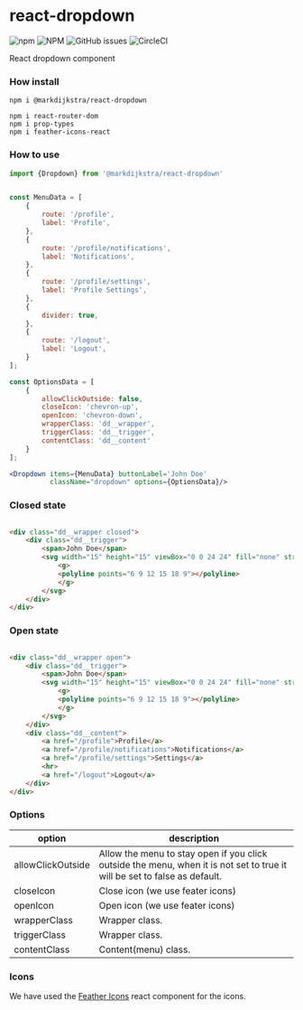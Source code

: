 # react-dropdown
![npm](https://img.shields.io/npm/v/@markdijkstra/react-dropdown)
![NPM](https://img.shields.io/npm/l/@markdijkstra/react-dropdown)
![GitHub issues](https://img.shields.io/github/issues/MarkDijkstra/react-dropdown)
![CircleCI](https://img.shields.io/circleci/build/github/MarkDijkstra/react-dropdown)

React dropdown component


### How install


```npm
npm i @markdijkstra/react-dropdown

npm i react-router-dom
npm i prop-types
npm i feather-icons-react
```


### How to use


```jsx
import {Dropdown} from '@markdijkstra/react-dropdown'


const MenuData = [
    {
        route: '/profile',
        label: 'Profile',
    },
    {
        route: '/profile/notifications',
        label: 'Notifications',
    },
    {
        route: '/profile/settings',
        label: 'Profile Settings',
    },
    {
        divider: true,        
    },
    {
        route: '/logout',
        label: 'Logout',
    }
];

const OptionsData = [
    {
        allowClickOutside: false,
        closeIcon: 'chevron-up',
        openIcon: 'chevron-down',
        wrapperClass: 'dd__wrapper',
        triggerClass: 'dd__trigger',
        contentClass: 'dd__content'
    }
];

<Dropdown items={MenuData} buttonLabel='John Doe'
          className="dropdown" options={OptionsData}/>

```

### Closed state


```html

<div class="dd__wrapper closed">
    <div class="dd__trigger">
        <span>John Doe</span>
        <svg width="15" height="15" viewBox="0 0 24 24" fill="none" stroke="currentColor" stroke-width="2" stroke-linecap="round" stroke-linejoin="round" class="feather feather-chevron-down ">
            <g>
            <polyline points="6 9 12 15 18 9"></polyline>
            </g>
        </svg>
    </div>
</div>

```

### Open state

```html

<div class="dd__wrapper open">
    <div class="dd__trigger">
        <span>John Doe</span>
        <svg width="15" height="15" viewBox="0 0 24 24" fill="none" stroke="currentColor" stroke-width="2" stroke-linecap="round" stroke-linejoin="round" class="feather feather-chevron-up">
            <g>
            <polyline points="6 9 12 15 18 9"></polyline>
            </g>
        </svg>
    </div>
    <div class="dd__content">
        <a href="/profile">Profile</a>
        <a href="/profile/notifications">Notifications</a>
        <a href="/profile/settings">Settings</a>        
        <hr>
        <a href="/logout">Logout</a>
    </div>
</div>

```


### Options

| option             | description                                               |
| ------------------ | --------------------------------------------------------- |
| allowClickOutside  | Allow the menu to stay open if you click outside the menu, when it is not set to true it will be set to false as default. |
| closeIcon          | Close icon (we use feater icons)                          |
| openIcon           | Open icon (we use feater icons)                           |
| wrapperClass       | Wrapper class.                                            |
| triggerClass       | Wrapper class.                                            |
| contentClass       | Content(menu) class.                                      |


### Icons

We have used the [Feather Icons](https://feathericons.com/) react component for the icons.

